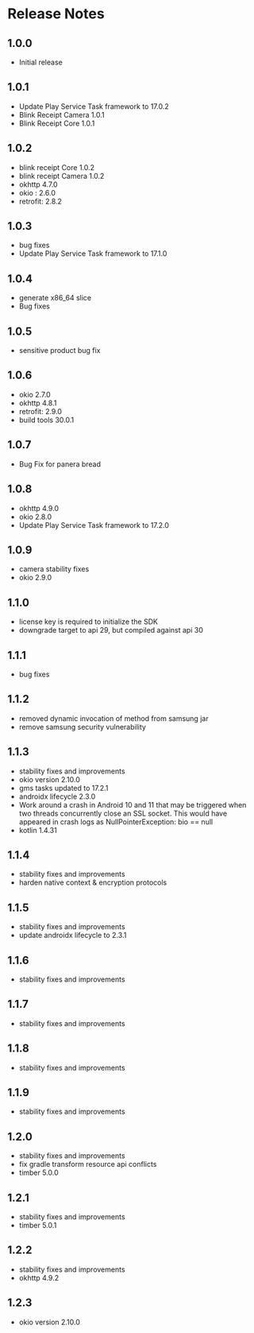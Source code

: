 # Release Notes

## 1.0.0

- Initial release

## 1.0.1

- Update Play Service Task framework to 17.0.2
- Blink Receipt Camera 1.0.1
- Blink Receipt Core 1.0.1

## 1.0.2

- blink receipt Core 1.0.2
- blink receipt Camera 1.0.2
- okhttp 4.7.0
- okio : 2.6.0
- retrofit: 2.8.2

## 1.0.3

- bug fixes
- Update Play Service Task framework to 17.1.0

## 1.0.4

- generate x86_64 slice
- Bug fixes

## 1.0.5

- sensitive product bug fix

## 1.0.6

- okio 2.7.0
- okhttp 4.8.1
- retrofit: 2.9.0
- build tools 30.0.1

## 1.0.7

- Bug Fix for panera bread

## 1.0.8

- okhttp 4.9.0
- okio 2.8.0
- Update Play Service Task framework to 17.2.0

## 1.0.9

- camera stability fixes
- okio 2.9.0

## 1.1.0

- license key is required to initialize the SDK
- downgrade target to api 29, but compiled against api 30

## 1.1.1

- bug fixes

## 1.1.2

- removed dynamic invocation of method from samsung jar
- remove samsung security vulnerability

## 1.1.3

- stability fixes and improvements
- okio version 2.10.0
- gms tasks updated to 17.2.1
- androidx lifecycle 2.3.0
- Work around a crash in Android 10 and 11 that may be triggered when two threads concurrently close an SSL socket. This would have appeared in crash logs as NullPointerException: bio == null
- kotlin 1.4.31

## 1.1.4

- stability fixes and improvements
- harden native context & encryption protocols

## 1.1.5

- stability fixes and improvements
- update androidx lifecycle to 2.3.1

## 1.1.6

- stability fixes and improvements

## 1.1.7

- stability fixes and improvements

## 1.1.8

- stability fixes and improvements

## 1.1.9

- stability fixes and improvements

## 1.2.0

- stability fixes and improvements
- fix gradle transform resource api conflicts
- timber 5.0.0

## 1.2.1

- stability fixes and improvements
- timber 5.0.1

## 1.2.2

- stability fixes and improvements
- okhttp 4.9.2

## 1.2.3

- okio version 2.10.0
